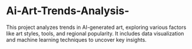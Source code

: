 # Ai-Art-Trends-Analysis-
This project analyzes trends in AI-generated art, exploring various factors like art styles, tools, and regional popularity. It includes data visualization and machine learning techniques to uncover key insights.
